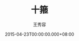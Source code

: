 ---
issue: 118
title: 十箍
author: 王秀容
date: 2015-04-23T00:00:00.000+08:00
topic: 懷想
difficulty: 1
wikidata: Q98095472
wikidata_link: https://www.wikidata.org/wiki/Q98095472
---